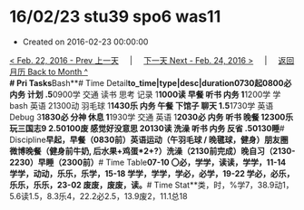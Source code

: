 # 16/02/23 stu39 spo6 was11

* Created on 2016-02-23 00:00:00

[&lt; Feb. 22, 2016 - Prev 上一天](d22.md)     \|     [下一天 Next - Feb. 24, 2016 &gt;](d24.md)     \|     [返回月历 Back to Month ^](index.md)   
**\# Pri Tasks**Bash**\# Time Detail**to\_time\|type\|desc\|duration0730起0800必 内务 计划 .5**0900学 交通 读书 思考 记录 1**1000读 早餐 听书 内务 1**1200学 学bash 英语 21300动 羽毛球 1**1430乐 内务 午餐 下馆子 聊天 1.5**1730学 英语 Debug 3**1830必 分神 休息 1**1930学 交通 英语 1**2030必 内务 听书 晚餐 12300乐 玩三国志9 2.50100废 感觉好没意思 20130读 洗澡 听书 内务 反省 .50130睡**\# Discipline**早起，早餐（0830前）英语运动（午羽毛球 / 晚毽球，健身）朋友圈微博晚餐（健身前牛奶, 后水果+鸡蛋\*2+?）洗澡（2130前完成）晚自习（2130-2230）早睡（2300前）**\# Time Table**07-10 〇必，学学，读读，学学，11-14 学学，动动，乐乐，乐学，15-18 学学，学学，学必，必学，19-22 学必，必乐，乐乐，乐乐，23-02 废废，废废，读。**\# Time Stat**类，时，%学7，38.9动1，5.6读1.5，8.3乐4，22.2必2.5，13.9废2，11.1总18

